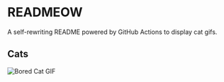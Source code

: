 # READMEOW

A self-rewriting README powered by GitHub Actions to display cat gifs.

## Cats

![Bored Cat GIF](https://media3.giphy.com/media/mlvseq9yvZhba/200.gif?cid=9acd02daz73nfhv5dxzk1htsankf5uh7ejv5zucpx1djgh8x&ep=v1_gifs_search&rid=200.gif&ct=g)
